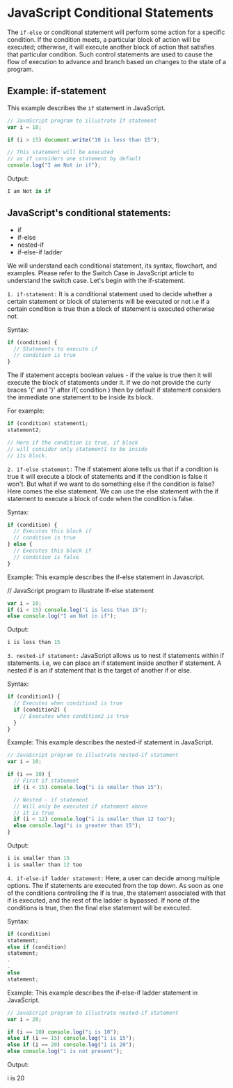 # JavaScript Conditional Statements

The `if-else` or conditional statement will perform some action for a specific condition. If the condition meets, a particular block of action will be executed; otherwise, it will execute another block of action that satisfies that particular condition. Such control statements are used to cause the flow of execution to advance and branch based on changes to the state of a program.

## Example: if-statement

This example describes the `if` statement in JavaScript.

```javascript
// JavaScript program to illustrate If statement
var i = 10;

if (i > 15) document.write("10 is less than 15");

// This statement will be executed
// as if considers one statement by default
console.log("I am Not in if");
```

Output:

```js
I am Not in if
```

## JavaScript's conditional statements:

- if
- if-else
- nested-if
- if-else-if ladder

We will understand each conditional statement, its syntax, flowchart, and examples. Please refer to the Switch Case in JavaScript article to understand the switch case. Let's begin with the if-statement.

`1. if-statement:` It is a conditional statement used to decide whether a certain statement or block of statements will be executed or not i.e if a certain condition is true then a block of statement is executed otherwise not.

Syntax:

```js
if (condition) {
  // Statements to execute if
  // condition is true
}
```

The if statement accepts boolean values - if the value is true then it will execute the block of statements under it. If we do not provide the curly braces '{' and '}' after if( condition ) then by default if statement considers the immediate one statement to be inside its block.

For example:

```js
if (condition) statement1;
statement2;

// Here if the condition is true, if block
// will consider only statement1 to be inside
// its block.
```

`2. if-else statement:` The if statement alone tells us that if a condition is true it will execute a block of statements and if the condition is false it won't. But what if we want to do something else if the condition is false? Here comes the else statement. We can use the else statement with the if statement to execute a block of code when the condition is false.

Syntax:

```js
if (condition) {
  // Executes this block if
  // condition is true
} else {
  // Executes this block if
  // condition is false
}
```

Example: This example describes the if-else statement in Javascript.

// JavaScript program to illustrate If-else statement

```js
var i = 10;
if (i < 15) console.log("i is less than 15");
else console.log("I am Not in if");
```

Output:

```js
i is less than 15
```

`3. nested-if statement:` JavaScript allows us to nest if statements within if statements. i.e, we can place an if statement inside another if statement. A nested if is an if statement that is the target of another if or else.

Syntax:

```js
if (condition1) {
  // Executes when condition1 is true
  if (condition2) {
    // Executes when condition2 is true
  }
}
```

Example: This example describes the nested-if statement in JavaScript.

```js
// JavaScript program to illustrate nested-if statement
var i = 10;

if (i == 10) {
  // First if statement
  if (i < 15) console.log("i is smaller than 15");

  // Nested - if statement
  // Will only be executed if statement above
  // it is true
  if (i < 12) console.log("i is smaller than 12 too");
  else console.log("i is greater than 15");
}
```

Output:

```js
i is smaller than 15
i is smaller than 12 too
```

`4. if-else-if ladder statement:` Here, a user can decide among multiple options. The if statements are executed from the top down. As soon as one of the conditions controlling the if is true, the statement associated with that if is executed, and the rest of the ladder is bypassed. If none of the conditions is true, then the final else statement will be executed.

Syntax:

```js
if (condition)
statement;
else if (condition)
statement;
.
.
else
statement;
```

Example: This example describes the if-else-if ladder statement in JavaScript.

```js
// JavaScript program to illustrate nested-if statement
var i = 20;

if (i == 10) console.log("i is 10");
else if (i == 15) console.log("i is 15");
else if (i == 20) console.log("i is 20");
else console.log("i is not present");
```

Output:

i is 20
